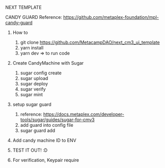 NEXT TEMPLATE

CANDY GUARD Reference: https://github.com/metaplex-foundation/mpl-candy-guard

1. How to
   1. git clone https://github.com/MetacampDAO/next_cm3_ui_template
   2. yarn install
   3. yarn dev => to run code

2. Create CandyMachine with Sugar
   1. sugar config create
   2. sugar upload
   3. sugar deploy
   4. sugar verify
   5. sugar mint
3. setup sugar guard
   1. reference: https://docs.metaplex.com/developer-tools/sugar/guides/sugar-for-cmv3
   2. add guard into config file
   3. sugar guard add
4. Add candy machine ID to ENV
5. TEST IT OUT! :D

6. For verification, Keypair require
